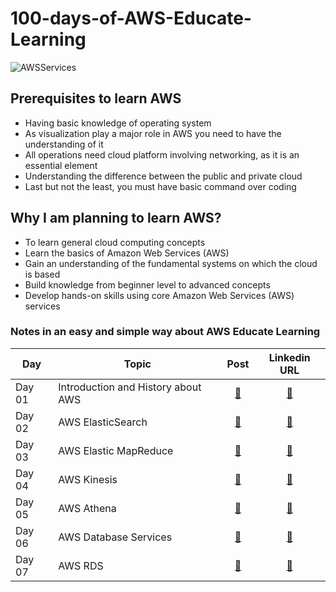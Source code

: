 # 100-days-of-AWS-Educate-Learning

![AWSServices](https://user-images.githubusercontent.com/40186859/176101941-157c3d9c-eba4-483a-beec-88fd307749e9.png)

## Prerequisites to learn AWS
* Having basic knowledge of operating system
* As visualization play a major role in AWS you need to have the understanding of it
* All operations need cloud platform involving networking, as it is an essential element
* Understanding the difference between the public and private cloud
* Last but not the least, you must have basic command over coding

## Why I am planning to learn AWS?
* To learn general cloud computing concepts
* Learn the basics of Amazon Web Services (AWS)
* Gain an understanding of the fundamental systems on which the cloud is based
* Build knowledge from beginner level to advanced concepts
* Develop hands-on skills using core Amazon Web Services (AWS) services

### Notes in an easy and simple way about AWS Educate Learning
| Day                            | Topic       | Post | Linkedin URL|
| -----------------------------  | ----------- |:------:|:-------------:|
| Day 01  | Introduction and History about AWS| [🔗](https://github.com/ghimiresunil/100-days-of-AWS-Educate-Learning/blob/main/Day_01.md)| [🔗](https://www.linkedin.com/posts/ghimiresunil_github-ghimiresunil100-days-of-aws-educate-learning-activity-6947591774911496192-Or8F?utm_source=linkedin_share&utm_medium=member_desktop_web) |
| Day 02  | AWS ElasticSearch| [🔗](https://github.com/ghimiresunil/100-days-of-AWS-Educate-Learning/blob/main/Day_02.md)| [🔗](https://www.linkedin.com/posts/ghimiresunil_github-ghimiresunil100-days-of-aws-educate-learning-activity-6947942439819055104-Np8y?utm_source=linkedin_share&utm_medium=member_desktop_web) |
| Day 03 | AWS Elastic MapReduce | [🔗](https://github.com/ghimiresunil/100-days-of-AWS-Educate-Learning/blob/main/Day_03.md)| [🔗](https://www.linkedin.com/posts/ghimiresunil_github-ghimiresunil100-days-of-aws-educate-learning-activity-6948296090962014208-gw1J?utm_source=linkedin_share&utm_medium=member_desktop_web) |
| Day 04 | AWS Kinesis | [🔗](https://github.com/ghimiresunil/100-days-of-AWS-Educate-Learning/blob/main/Day_04.md)| [🔗](https://www.linkedin.com/posts/ghimiresunil_aws-awscloud-dailycoding-activity-6949744484783919104-Lc6s?utm_source=linkedin_share&utm_medium=member_desktop_web) |
| Day 05 | AWS Athena | [🔗](https://github.com/ghimiresunil/100-days-of-AWS-Educate-Learning/blob/main/Day_05.md)| [🔗](https://www.linkedin.com/posts/ghimiresunil_aws-awscloud-dailycoding-activity-6952294311392616448-9YqK?utm_source=linkedin_share&utm_medium=member_desktop_web)|
| Day 06 | AWS Database Services | [🔗](https://github.com/ghimiresunil/100-days-of-AWS-Educate-Learning/blob/main/Day_06.md)| [🔗](https://www.linkedin.com/posts/ghimiresunil_aws-awscloud-dailycoding-activity-6954086079104708608-dvZe?utm_source=linkedin_share&utm_medium=member_desktop_web)|
|Day 07| AWS RDS | [🔗](https://github.com/ghimiresunil/100-days-of-AWS-Educate-Learning/blob/main/Day_06.md) | [🔗](https://www.linkedin.com/posts/ghimiresunil_aws-awscloud-dailycoding-activity-6954469907027636224--VJ1?utm_source=linkedin_share&utm_medium=member_desktop_web)|
